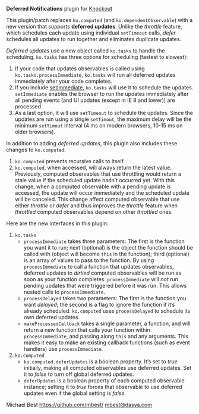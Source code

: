 **Deferred Notifications** plugin for [Knockout](http://knockoutjs.com/)

This plugin/patch replaces `ko.computed` (and `ko.dependentObservable`) with a new version that supports **deferred updates**. Unlike the *throttle* feature, which schedules each update using individual `setTimeout` calls, *defer* schedules all updates to run together and eliminates duplicate updates.

*Deferred updates* use a new object called `ko.tasks` to handle the scheduling. `ko.tasks` has three options for scheduling (fastest to slowest):

1. If your code that updates observables is called using `ko.tasks.processImmediate`, `ko.tasks` will run all deferred updates immediately after your code completes.
2. If you include [setImmediate](https://github.com/NobleJS/setImmediate), `ko.tasks` will use it to schedule the updates. `setImmediate` enables the browser to run the updates immediately after all pending events (and UI updates (except in IE 8 and lower)) are processed.
3. As a last option, it will use `setTimeout` to schedule the updates. Since the updates are run using a single `setTimout`, the maximum delay will be the minimum `setTimout` interval (4 ms on modern browsers, 10-15 ms on older browsers).

In addition to adding *deferred updates*, this plugin also includes these changes to `ko.computed`:

1. `ko.computed` prevents recursive calls to itself.
2. `ko.computed`, when accessed, will always return the latest value. Previously, computed observables that use throttling would return a stale value if the scheduled update hadn’t occurred yet. With this change, when a computed observable with a pending update is accessed, the update will occur immediately and the scheduled update will be canceled. This change affect computed observable that use either *throttle* or *defer* and thus improves the *throttle* feature when *throttled* computed observables depend on other *throttled* ones.

Here are the new interfaces in this plugin:

1. `ko.tasks`
   * `processImmediate` takes three parameters: The first is the function you want it to run; next (optional) is the object the function should be called with (object will become `this` in the function); third (optional) is an array of values to pass to the function. By using `processImmediate` to call a function that updates observables, deferred updates to *dirtied* computed observables will be run as soon as your function completes. `processImmediate` will *not* run pending updates that were triggered before it was run. This allows nested calls to `processImmediate`.
   * `processDelayed` takes two parameters: The first is the function you want *delayed*; the second is a flag to ignore the function if it’s already scheduled. `ko.computed` uses `processDelayed` to schedule its own deferred updates.
   * `makeProcessedCallback` takes a single parameter, a function, and will return a new function that calls your function within `processImmediate`, and passing along `this` and any arguments. This makes it easy to make an existing callback functions (such as event handlers) use `processImmediate`.
2. `ko.computed`
   * `ko.computed.deferUpdates` is a boolean property. It’s set to *true* initially, making all computed observables use deferred updates. Set it to *false* to turn off global deferred updates.
   * `deferUpdates` is a boolean property of each computed observable instance; setting it to *true* forces that observable to use deferred updates even if the global setting is *false*.

Michael Best
https://github.com/mbest/
mbest@dasya.com
